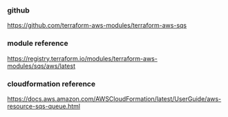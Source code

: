 ### github
https://github.com/terraform-aws-modules/terraform-aws-sqs 

### module reference
https://registry.terraform.io/modules/terraform-aws-modules/sqs/aws/latest

### cloudformation reference
https://docs.aws.amazon.com/AWSCloudFormation/latest/UserGuide/aws-resource-sqs-queue.html